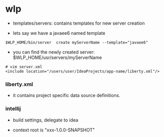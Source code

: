# wlp

- templates/servers: contains templates for new server creation

- lets say we have a javaee6 named template


```shell
$WLP_HOME/bin/server  create myServerName --template="javaee6"
```

- you can find the newly created server: $WLP_HOME/usr/servers/myServerName

```shell
# vim server.xml
<include location="/users/user/IdeaProjects/app-name/liberty.xml"/>
```

### liberty.xml

- it contains project specific data source definitions.

### intellij

- build settings, delegate to idea

- context root is "xxx-1.0.0-SNAPSHOT"
